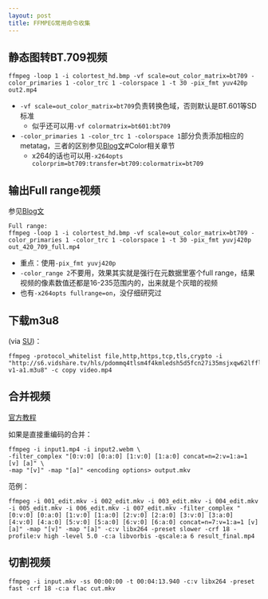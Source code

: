 ```yaml
---
layout: post
title: FFMPEG常用命令收集
---
```


## 静态图转BT.709视频

```
ffmpeg -loop 1 -i colortest_hd.bmp -vf scale=out_color_matrix=bt709 -color_primaries 1 -color_trc 1 -colorspace 1 -t 30 -pix_fmt yuv420p out2.mp4
```
* `-vf scale=out_color_matrix=bt709`负责转换色域，否则默认是BT.601等SD标准
  * 似乎还可以用`-vf colormatrix=bt601:bt709`
* `-color_primaries 1 -color_trc 1 -colorspace 1`部分负责添加相应的metatag，三者的区别参见[Blog文](https://fireattack.wordpress.com/2018/06/03/topics-about-dvd-encoding/)#Color相关章节
  * x264的话也可以用`-x264opts colorprim=bt709:transfer=bt709:colormatrix=bt709`


## 输出Full range视频

参见[Blog文](https://fireattack.wordpress.com/2018/06/09/full-range-video-in-browsers/)
```
Full range:
ffmpeg -loop 1 -i colortest_hd.bmp -vf scale=out_color_matrix=bt709 -color_primaries 1 -color_trc 1 -colorspace 1 -t 30 -pix_fmt yuvj420p out_420_709_full.mp4
```
* 重点：使用`-pix_fmt yuvj420p`
* `-color_range 2`不要用，效果其实就是强行在元数据里塞个full range，结果视频的像素数值还都是16-235范围内的，出来就是个灰暗的视频
* 也有`-x264opts fullrange=on`，没仔细研究过

## 下载m3u8

(via [SU](https://superuser.com/questions/1260846/downloading-m3u8-videos))：

```
ffmpeg -protocol_whitelist file,http,https,tcp,tls,crypto -i "http://s6.vidshare.tv/hls/pdommq4tlsm4f4kmledsh5d5fcn27i35msjxqw62lfflut5bgaqhb5kirb5q/index-v1-a1.m3u8" -c copy video.mp4
```

## 合并视频

[官方教程](https://trac.ffmpeg.org/wiki/Concatenate)

如果是直接重编码的合并：

```
ffmpeg -i input1.mp4 -i input2.webm \
-filter_complex "[0:v:0] [0:a:0] [1:v:0] [1:a:0] concat=n=2:v=1:a=1 [v] [a]" \
-map "[v]" -map "[a]" <encoding options> output.mkv
```

范例：

```
ffmpeg -i 001_edit.mkv -i 002_edit.mkv -i 003_edit.mkv -i 004_edit.mkv -i 005_edit.mkv -i 006_edit.mkv -i 007_edit.mkv -filter_complex "[0:v:0] [0:a:0] [1:v:0] [1:a:0] [2:v:0] [2:a:0] [3:v:0] [3:a:0] [4:v:0] [4:a:0] [5:v:0] [5:a:0] [6:v:0] [6:a:0] concat=n=7:v=1:a=1 [v] [a]" -map "[v]" -map "[a]" -c:v libx264 -preset slower -crf 18 -profile:v high -level 5.0 -c:a libvorbis -qscale:a 6 result_final.mp4
```

## 切割视频

```
ffmpeg -i input.mkv -ss 00:00:00 -t 00:04:13.940 -c:v libx264 -preset fast -crf 18 -c:a flac cut.mkv
```

